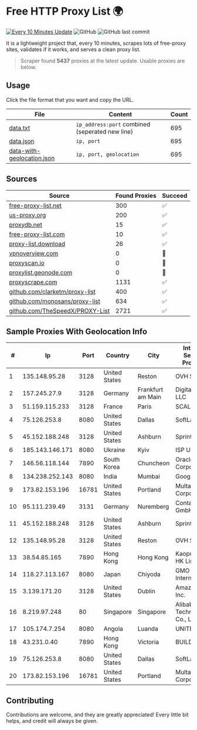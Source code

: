 
# Free HTTP Proxy List 🌍

[![Every 10 Minutes Update](https://github.com/mertguvencli/http-proxy-list/actions/workflows/main.yml/badge.svg?branch=main)](https://github.com/mertguvencli/http-proxy-list/actions/workflows/main.yml)
![GitHub](https://img.shields.io/github/license/mertguvencli/http-proxy-list)
![GitHub last commit](https://img.shields.io/github/last-commit/mertguvencli/http-proxy-list)

It is a lightweight project that, every 10 minutes, scrapes lots of free-proxy sites, validates if it works, and serves a clean proxy list.


> Scraper found **5437** proxies at the latest update. Usable proxies are below.

## Usage

Click the file format that you want and copy the URL.


|File|Content|Count|
|----|-------|-----|
|[data.txt](https://raw.githubusercontent.com/mertguvencli/http-proxy-list/main/proxy-list/data.txt)|`ip_address:port` combined (seperated new line)|695|
|[data.json](https://raw.githubusercontent.com/mertguvencli/http-proxy-list/main/proxy-list/data.json)|`ip, port`|695|
|[data-with-geolocation.json](https://raw.githubusercontent.com/mertguvencli/http-proxy-list/main/proxy-list/data-with-geolocation.json)|`ip, port, geolocation`|695|

## Sources

|Source|Found Proxies|Succeed|
|------|-------------|-------|
|[free-proxy-list.net](https://free-proxy-list.net)|300|✅|
|[us-proxy.org](https://www.us-proxy.org)|200|✅|
|[proxydb.net](http://proxydb.net)|15|✅|
|[free-proxy-list.com](https://free-proxy-list.com/?page=&port=&type%5B%5D=http&type%5B%5D=https&up_time=0&search=Search)|10|✅|
|[proxy-list.download](https://www.proxy-list.download/HTTP)|26|✅|
|[vpnoverview.com](https://vpnoverview.com/privacy/anonymous-browsing/free-proxy-servers)|0|🚫|
|[proxyscan.io](https://www.proxyscan.io)|0|🚫|
|[proxylist.geonode.com](https://proxylist.geonode.com/api/proxy-list?limit=300&page=1&sort_by=lastChecked&sort_type=desc&protocols=http,https)|0|🚫|
|[proxyscrape.com](https://api.proxyscrape.com/v2/?request=displayproxies&protocol=http&timeout=10000&country=all&ssl=all&anonymity=all)|1131|✅|
|[github.com/clarketm/proxy-list](https://raw.githubusercontent.com/clarketm/proxy-list/master/proxy-list-raw.txt)|400|✅|
|[github.com/monosans/proxy-list](https://raw.githubusercontent.com/monosans/proxy-list/main/proxies/http.txt)|634|✅|
|[github.com/TheSpeedX/PROXY-List](https://raw.githubusercontent.com/TheSpeedX/PROXY-List/master/http.txt)|2721|✅|


## Sample Proxies With Geolocation Info

|#|Ip|Port|Country|City|Internet Service Provider|
|-|--|----|-------|----|-------------------------|
|1|135.148.95.28|3128|United States|Reston|OVH SAS|
|2|157.245.27.9|3128|Germany|Frankfurt am Main|DigitalOcean, LLC|
|3|51.159.115.233|3128|France|Paris|SCALEWAY|
|4|75.126.253.8|8080|United States|Dallas|SoftLayer|
|5|45.152.188.248|3128|United States|Ashburn|Sprint|
|6|185.143.146.171|8080|Ukraine|Kyiv|ISP UTELS|
|7|146.56.118.144|7890|South Korea|Chuncheon|Oracle Corporation|
|8|134.238.252.143|8080|India|Mumbai|Google LLC|
|9|173.82.153.196|16781|United States|Portland|Multacom Corporation|
|10|95.111.239.49|3131|Germany|Nuremberg|Contabo GmbH|
|11|45.152.188.248|3128|United States|Ashburn|Sprint|
|12|135.148.95.28|3128|United States|Reston|OVH SAS|
|13|38.54.85.165|7890|Hong Kong|Hong Kong|Kaopu Cloud HK Limited|
|14|118.27.113.167|8080|Japan|Chiyoda|GMO Internet, Inc.|
|15|3.139.171.20|3128|United States|Dublin|Amazon.com, Inc.|
|16|8.219.97.248|80|Singapore|Singapore|Alibaba (US) Technology Co., Ltd.|
|17|105.174.7.254|8080|Angola|Luanda|UNITEL SA|
|18|43.231.0.40|7890|Hong Kong|Victoria|BUILDCLOUD|
|19|75.126.253.8|8080|United States|Dallas|SoftLayer|
|20|173.82.153.196|16781|United States|Portland|Multacom Corporation|



## Contributing

Contributions are welcome, and they are greatly appreciated! Every
little bit helps, and credit will always be given.

